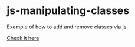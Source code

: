 # js-manipulating-classes

Example of how to add and remove classes via js.

[Check it here](https://vitor-afonso.github.io/js-manipulating-classes/)
